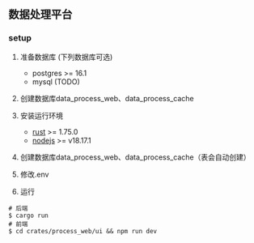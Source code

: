 ## 数据处理平台

### setup
1. 准备数据库 (下列数据库可选)
   - postgres >= 16.1
   - mysql (TODO)
2. 创建数据库data_process_web、data_process_cache
3. 安装运行环境
   - [rust](https://www.rust-lang.org/tools/install) >= 1.75.0
   - [nodejs](https://nodejs.org/) >= v18.17.1

4. 创建数据库data_process_web、data_process_cache（表会自动创建）
5. 修改.env
6. 运行
```shell
# 后端
$ cargo run
# 前端
$ cd crates/process_web/ui && npm run dev
```
